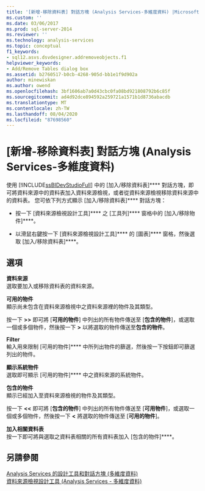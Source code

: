 ```yaml
---
title: '[新增-移除資料表] 對話方塊 (Analysis Services-多維度資料) |Microsoft Docs'
ms.custom: ''
ms.date: 03/06/2017
ms.prod: sql-server-2014
ms.reviewer: ''
ms.technology: analysis-services
ms.topic: conceptual
f1_keywords:
- sql12.asvs.dsvdesigner.addremoveobjects.f1
helpviewer_keywords:
- Add/Remove Tables dialog box
ms.assetid: b2760517-b0cb-4268-905d-bb1e1f9d902a
author: minewiskan
ms.author: owend
ms.openlocfilehash: 3bf1606ab7a0d43cbc0fa08bd921808792b6c85f
ms.sourcegitcommit: ad4d92dce894592a259721a1571b1d8736abacdb
ms.translationtype: MT
ms.contentlocale: zh-TW
ms.lasthandoff: 08/04/2020
ms.locfileid: "87698560"
---
```

# <a name="add-remove-tables-dialog-box-analysis-services---multidimensional-data"></a>[新增-移除資料表] 對話方塊 (Analysis Services-多維度資料) 
  使用 [!INCLUDE[ssBIDevStudioFull](../../includes/ssbidevstudiofull-md.md)] 中的 [加入/移除資料表]**** 對話方塊，即可將資料來源中的資料表加入資料來源檢視，或者從資料來源檢視移除資料來源中的資料表。 您可依下列方式顯示 [加入/移除資料表]**** 對話方塊：  
  
-   按一下 [資料來源檢視設計工具]**** 之 [工具列]**** 窗格中的 [加入/移除物件]****。  
  
-   以滑鼠右鍵按一下 [資料來源檢視設計工具]**** 的 [圖表]**** 窗格，然後選取 [加入/移除資料表]****。  
  
## <a name="options"></a>選項  
 **資料來源**  
 選取要加入或移除資料表的資料來源。  
  
 **可用的物件**  
 顯示尚未包含在資料來源檢視中之資料來源裡的物件及其類型。  
  
 按一下 **>>** 即可將 [**可用的物件**] 中列出的所有物件傳送至 [**包含的物件**]，或選取一個或多個物件，然後按一下 **>** 以將選取的物件傳送至**包含的物件**。  
  
 **Filter**  
 輸入用來限制 [可用的物件]**** 中所列出物件的篩選，然後按一下按鈕即可篩選列出的物件。  
  
 **顯示系統物件**  
 選取即可顯示 [可用的物件]**** 中之資料來源的系統物件。  
  
 **包含的物件**  
 顯示已經加入至資料來源檢視的物件及其類型。  
  
 按一下 **<<** 即可將 [**包含的物件**] 中列出的所有物件傳送至 [**可用物件**]，或選取一個或多個物件，然後按一下 **<** 將選取的物件傳送至 [**可用的物件**]。  
  
 **加入相關資料表**  
 按一下即可將與選取之資料表相關的所有資料表加入 [包含的物件]****。  
  
## <a name="see-also"></a>另請參閱  
 [Analysis Services 的設計工具和對話方塊 &#40;多維度資料&#41;](../analysis-services/analysis-services-designers-and-dialog-boxes-multidimensional-data.md)   
 [資料來源檢視設計工具 &#40;Analysis Services - 多維度資料&#41;](../analysis-services/data-source-view-designer-analysis-services-multidimensional-data.md)  
  
  
